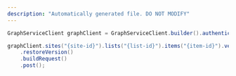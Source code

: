 ```yaml
---
description: "Automatically generated file. DO NOT MODIFY"
---
```

<!-- markdownlint-disable MD041 -->

```java
GraphServiceClient graphClient = GraphServiceClient.builder().authenticationProvider( authProvider ).buildClient();

graphClient.sites("{site-id}").lists("{list-id}").items("{item-id}").versions("{version-id}")
    .restoreVersion()
    .buildRequest()
    .post();
```

